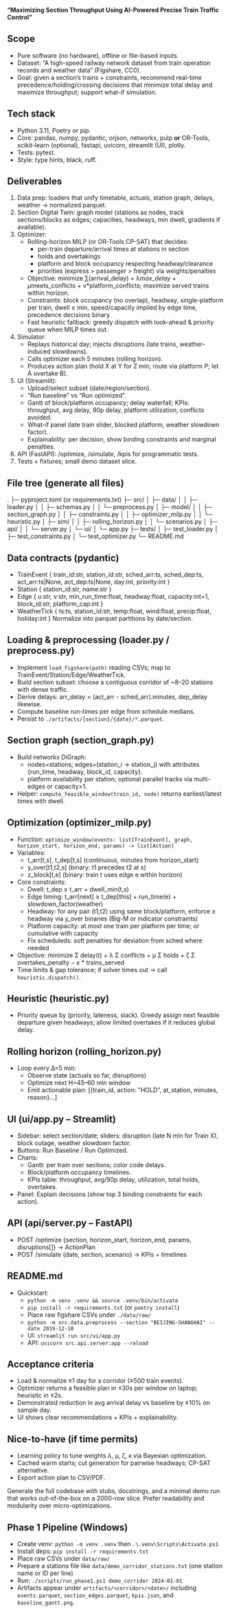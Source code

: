  **“Maximizing Section Throughput Using AI-Powered Precise Train Traffic Control”**

## Scope
- Pure software (no hardware), offline or file-based inputs.
- Dataset: “A high-speed railway network dataset from train operation records and weather data” (Figshare, CC0).
- Goal: given a section’s trains + constraints, recommend real-time precedence/holding/crossing decisions that minimize total delay and maximize throughput; support what-if simulation.

## Tech stack
- Python 3.11, Poetry or pip.
- Core: pandas, numpy, pydantic, orjson, networkx, pulp **or** OR-Tools, scikit-learn (optional), fastapi, uvicorn, streamlit (UI), plotly.
- Tests: pytest.
- Style: type hints, black, ruff.

## Deliverables
1) Data prep: loaders that unify timetable, actuals, station graph, delays, weather → normalized parquet.
2) Section Digital Twin: graph model (stations as nodes, track sections/blocks as edges; capacities, headways, min dwell, gradients if available).
3) Optimizer:
   - Rolling-horizon MILP (or OR-Tools CP-SAT) that decides:
     * per-train departure/arrival times at stations in section
     * holds and overtakings
     * platform and block occupancy respecting headway/clearance
     * priorities (express > passenger > freight) via weights/penalties
   - Objective: minimize ∑(arrival_delay) + λ*max_delay + μ*meets_conflicts + ν*platform_conflicts; maximize served trains within horizon.
   - Constraints: block occupancy (no overlap), headway, single-platform per train, dwell ≥ min, speed/capacity implied by edge time, precedence decisions binary.
   - Fast heuristic fallback: greedy dispatch with look-ahead & priority queue when MILP times out.
4) Simulator:
   - Replays historical day; injects disruptions (late trains, weather-induced slowdowns).
   - Calls optimizer each 5 minutes (rolling horizon).
   - Produces action plan (hold X at Y for Z min; route via platform P; let A overtake B).
5) UI (Streamlit):
   - Upload/select subset (date/region/section).
   - “Run baseline” vs “Run optimized”.
   - Gantt of block/platform occupancy; delay waterfall; KPIs: throughput, avg delay, 90p delay, platform utilization, conflicts avoided.
   - What-if panel (late train slider, blocked platform, weather slowdown factor).
   - Explainability: per decision, show binding constraints and marginal penalties.
6) API (FastAPI): /optimize, /simulate, /kpis for programmatic tests.
7) Tests + fixtures; small demo dataset slice.

## File tree (generate all files)
.
├─ pyproject.toml (or requirements.txt)
├─ src/
│  ├─ data/
│  │  ├─ loader.py
│  │  ├─ schemas.py
│  │  └─ preprocess.py
│  ├─ model/
│  │  ├─ section_graph.py
│  │  ├─ constraints.py
│  │  ├─ optimizer_milp.py
│  │  └─ heuristic.py
│  ├─ sim/
│  │  ├─ rolling_horizon.py
│  │  └─ scenarios.py
│  ├─ api/
│  │  └─ server.py
│  └─ ui/
│     └─ app.py
├─ tests/
│  ├─ test_loader.py
│  ├─ test_constraints.py
│  └─ test_optimizer.py
└─ README.md

## Data contracts (pydantic)
- TrainEvent { train_id:str, station_id:str, sched_arr:ts, sched_dep:ts, act_arr:ts|None, act_dep:ts|None, day:int, priority:int }
- Station { station_id:str, name:str }
- Edge { u:str, v:str, min_run_time:float, headway:float, capacity:int=1, block_id:str, platform_cap:int }
- WeatherTick { ts:ts, station_id:str, temp:float, wind:float, precip:float, holiday:int }
Normalize into parquet partitions by date/section.

## Loading & preprocessing (loader.py / preprocess.py)
- Implement `load_figshare(path)` reading CSVs; map to TrainEvent/Station/Edge/WeatherTick.
- Build section subset: choose a contiguous corridor of ~8–20 stations with dense traffic.
- Derive delays: arr_delay = (act_arr - sched_arr).minutes, dep_delay likewise.
- Compute baseline run-times per edge from schedule medians.
- Persist to `./artifacts/{section}/{date}/*.parquet`.

## Section graph (section_graph.py)
- Build networkx DiGraph:
  - nodes=stations; edges=(station_i → station_j) with attributes {run_time, headway, block_id, capacity}.
  - platform availability per station; optional parallel tracks via multi-edges or capacity>1.
- Helper: `compute_feasible_window(train_id, node)` returns earliest/latest times with dwell.

## Optimization (optimizer_milp.py)
- Function: `optimize_window(events: list[TrainEvent], graph, horizon_start, horizon_end, params) -> list[Action]`
- Variables:
  - t_arr[t,s], t_dep[t,s] (continuous, minutes from horizon_start)
  - y_over[t1,t2,s] (binary: t1 precedes t2 at s)
  - z_block[t,e] (binary: train t uses edge e within horizon)
- Core constraints:
  - Dwell: t_dep ≥ t_arr + dwell_min(t,s)
  - Edge timing: t_arr[next] ≥ t_dep[this] + run_time(e) + slowdown_factor(weather)
  - Headway: for any pair (t1,t2) using same block/platform, enforce ≥ headway via y_over binaries (Big-M or indicator constraints)
  - Platform capacity: at most one train per platform per time; or cumulative with capacity
  - Fix scheduleds: soft penalties for deviation from sched where needed
- Objective:
  minimize Σ delay(t) + λ Σ conflicts + μ Σ holds + ζ Σ overtakes_penalty − κ * trains_served
- Time limits & gap tolerance; if solver times out → call `heuristic.dispatch()`.

## Heuristic (heuristic.py)
- Priority queue by (priority, lateness, slack). Greedy assign next feasible departure given headways; allow limited overtakes if it reduces global delay.

## Rolling horizon (rolling_horizon.py)
- Loop every Δ=5 min:
  - Observe state (actuals so far, disruptions)
  - Optimize next H=45–60 min window
  - Emit actionable plan: [{train_id, action: "HOLD", at_station, minutes, reason}...]

## UI (ui/app.py – Streamlit)
- Sidebar: select section/date; sliders: disruption (late N min for Train X), block outage, weather slowdown factor.
- Buttons: Run Baseline / Run Optimized.
- Charts:
  - Gantt: per train over sections; color code delays.
  - Block/platform occupancy timelines.
  - KPIs table: throughput, avg/90p delay, utilization, total holds, overtakes.
- Panel: Explain decisions (show top 3 binding constraints for each action).

## API (api/server.py – FastAPI)
- POST /optimize {section, horizon_start, horizon_end, params, disruptions[]} → ActionPlan
- POST /simulate {date, section, scenario} → KPIs + timelines

## README.md
- Quickstart:
  - `python -m venv .venv && source .venv/bin/activate`
  - `pip install -r requirements.txt` (or `poetry install`)
  - Place raw figshare CSVs under `./data/raw/`
  - `python -m src.data.preprocess --section "BEIJING-SHANGHAI" --date 2019-12-10`
  - UI: `streamlit run src/ui/app.py`
  - API: `uvicorn src.api.server:app --reload`

## Acceptance criteria
- Load & normalize ≥1 day for a corridor (≥500 train events).
- Optimizer returns a feasible plan in ≤30s per window on laptop; heuristic in ≤2s.
- Demonstrated reduction in avg arrival delay vs baseline by ≥10% on sample day.
- UI shows clear recommendations + KPIs + explainability.

## Nice-to-have (if time permits)
- Learning policy to tune weights λ, μ, ζ, κ via Bayesian optimization.
- Cached warm starts; cut generation for pairwise headways; CP-SAT alternative.
- Export action plan to CSV/PDF.

Generate the full codebase with stubs, docstrings, and a minimal demo run that works out-of-the-box on a 2000-row slice. Prefer readability and modularity over micro-optimizations.

## Phase 1 Pipeline (Windows)
- Create venv: `python -m venv .venv` then `.\.venv\Scripts\Activate.ps1`
- Install deps: `pip install -r requirements.txt`
- Place raw CSVs under `data/raw/`
- Prepare a stations file like `data/demo_corridor_stations.txt` (one station name or ID per line)
- Run: `./scripts/run_phase1.ps1 demo_corridor 2024-01-01`
- Artifacts appear under `artifacts/<corridor>/<date>/` including `events.parquet`, `section_edges.parquet`, `kpis.json`, and `baseline_gantt.png`.
